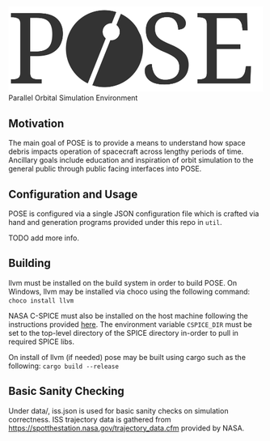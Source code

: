 ![POSE Logo](/images/POSE_Logo.svg)\
Parallel Orbital Simulation Environment

## Motivation
The main goal of POSE is to provide a means to understand how space debris impacts operation of spacecraft across lengthy periods of time. Ancillary goals include education and inspiration of orbit simulation to the general public through public facing interfaces into POSE.

## Configuration and Usage
POSE is configured via a single JSON configuration file which is crafted via hand and generation programs provided under this repo in `util`. 

TODO add more info.

## Building
llvm must be installed on the build system in order to build POSE. On Windows, llvm may be installed via choco using the following command: 
`choco install llvm`

NASA C-SPICE must also be installed on the host machine following the instructions provided [here](https://naif.jpl.nasa.gov/naif/toolkit_C.html). The environment variable
`CSPICE_DIR` must be set to the top-level directory of the SPICE directory in-order to pull in required SPICE libs.

On install of llvm (if needed) pose may be built using cargo such as the following: `cargo build --release`

## Basic Sanity Checking
Under data/, iss.json is used for basic sanity checks on simulation correctness. ISS trajectory data is gathered from https://spotthestation.nasa.gov/trajectory_data.cfm provided by NASA.